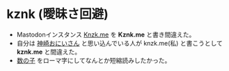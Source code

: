 # kznk (曖昧さ回避)

- Mastodonインスタンス [Knzk.me](https://knzk.me) を **Kznk.me** と書き間違えた。
- 自分は [神崎おにいさん](https://dic.nicovideo.jp/a/%E7%A5%9E%E5%B4%8E%E3%81%8A%E3%81%AB%E3%81%84%E3%81%95%E3%82%93) と思い込んでいる人が knzk.me(私) と書こうとして **kznk.me** と間違えた。
- [数の子](https://ja.wikipedia.org/wiki/%E6%95%B0%E3%81%AE%E5%AD%90) をローマ字にしてなんとか短縮読みしたかった。
